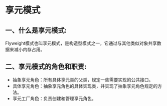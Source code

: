 # 享元模式

## 一、什么是享元模式:
Flyweight模式也叫享元模式，是构造型模式之一，它通过与其他类似对象共享数据来减小内存占用。

## 二、享元模式的角色和职责:
* 抽象享元角色：所有具体享元类的父类，规定一些需要实现的公共接口。
* 具体享元角色：抽象享元角色的具体实现类，并实现了抽象享元角色规定的方法。
* 享元工厂角色：负责创建和管理享元角色。